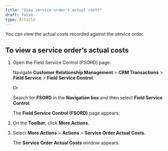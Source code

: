 ```yaml
---
title: "View service order's actual costs"
draft: false
type: Article
---
```


You can view the actual costs recorded against the service order.

## To view a service order’s actual costs

1. Open the Field Service Control (FSORD) page.

    Navigate **Customer Relationship Management** > **CRM Transactions** > **Field Service** > **Field Service Control**.

    Or

    Search for **FSORD** in the **Navigation box** and then select **Field Service Control**.

    The **Field Service Control (FSORD)** page appears.

2. On the **Toolbar**, click **More Actions**.

3. Select **More Actions** > **Actions** > **Service Order Actual Costs**.

    The **Service Order Actual Costs** window appears.

​